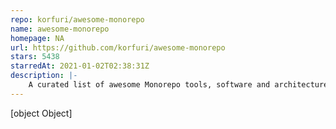 ```yaml
---
repo: korfuri/awesome-monorepo
name: awesome-monorepo
homepage: NA
url: https://github.com/korfuri/awesome-monorepo
stars: 5438
starredAt: 2021-01-02T02:38:31Z
description: |-
    A curated list of awesome Monorepo tools, software and architectures.
---
```


[object Object]
